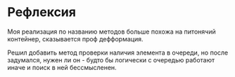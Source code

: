 # Рефлексия

Моя реализация по названию методов больше похожа на питонячий контейнер, сказывается проф дефформация.

Решил добавить метод проверки наличия элемента в очереди, но после задумался, нужен ли он - будто бы логически с очередью работают иначе и поиск в ней бессмысленен.
